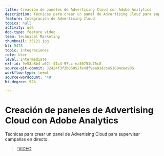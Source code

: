 ```yaml
---
title: Creación de paneles de Advertising Cloud con Adobe Analytics
description: Técnicas para crear un panel de Advertising Cloud para supervisar campañas en directo.
feature: Integración de Advertising Cloud
topics: null
activity: use
doc-type: feature video
team: Technical Marketing
thumbnail: 35121.jpg
kt: 5478
topic: Integraciones
role: User
level: Intermediate
exl-id: 9e53a8b4-a02f-41c4-97cc-ea50751d75c8
source-git-commit: 32424f3f2b05952fe4df9ea91dcbe51684cee905
workflow-type: tm+mt
source-wordcount: '40'
ht-degree: 92%

---
```


# Creación de paneles de Advertising Cloud con Adobe Analytics

Técnicas para crear un panel de Advertising Cloud para supervisar campañas en directo.

>[!VIDEO](https://video.tv.adobe.com/v/35121/?quality=12&learn=on)
